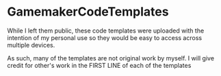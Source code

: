 # GamemakerCodeTemplates

While I left them public, these code templates were uploaded with the intention of my personal use
so they would be easy to access across multiple devices.

As such, many of the templates are not original work by myself.
I will give credit for other's work in the FIRST LINE of each of the templates
